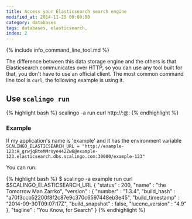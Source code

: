 ```yaml
---
title: Access your Elasticsearch search engine
modified_at: 2014-11-25 00:00:00
category: databases
tags: databases, elasticsearch,
index: 2
---
```


{% include info_command_line_tool.md %}

The difference between this data storage engine and the others is that Elasticsearch
communicates over HTTP, so you can use any tool built for that, you don't have to use
an official client. The most common command line tool is `curl`, the following example
is using it.

## Use `scalingo run`

{% highlight bash %}
scalingo -a <application name> run curl http://<user>:<password>@<host>:<port>
{% endhighlight %}

### Example

If my application's name is 'example' and it has the environment variable
`SCALINGO_ELASTICSEARCH_URL = "http://example-123:H_grwjqBteMMrVye442Zw6@example-123.elasticsearch.dbs.scalingo.com:30000/example-123"`

You can run:

{% highlight bash %}
$ scalingo -a example run curl $SCALINGO_ELASTICSEARCH_URL
{
  "status" : 200,
  "name" : "the Tomorrow Man Zarrko",
  "version" : {
    "number" : "1.3.4",
    "build_hash" : "a70f3ccb52200f8f2c87e9c370c6597448eb3e45",
    "build_timestamp" : "2014-09-30T09:07:17Z",
    "build_snapshot" : false,
    "lucene_version" : "4.9"
  },
  "tagline" : "You Know, for Search"
}
{% endhighlight %}
